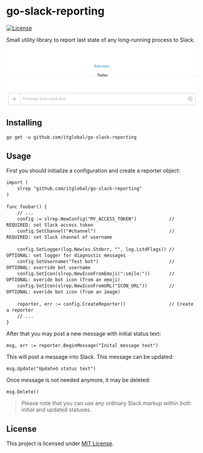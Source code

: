 go-slack-reporting
==================

[![License](https://img.shields.io/github/license/mashape/apistatus.svg?style=flat-square)](LICENSE)

Small utility library to report last state of any long-running process to Slack.

![](demo.gif)

Installing
----------

```shell
go get -u github.com/itglobal/go-slack-reporting
```

Usage
-----

First you should initialize a configuration and create a reporter object:

```golang
import (
    slrep "github.com/itglobal/go-slack-reporting"
)

func foobar() {
    // ...
    config := slrep.NewConfig("MY_ACCESS_TOKEN")            // REQUIRED: set Slack access token
    config.SetChannel("#channel")                           // REQUIRED: set Slack channel of username

    config.SetLogger(log.New(os.Stderr, "", log.LstdFlags)) // OPTIONAL: set logger for diagnostic messages
    config.SetUsername("Test bot")                          // OPTIONAL: override bot username
    config.SetIcon(slrep.NewIconFromEmoji(":smile:"))       // OPTIONAL: overide bot icon (from an emoji)
    config.SetIcon(slrep.NewIconFromURL("ICON_URL"))        // OPTIONAL: overide bot icon (from an image)

    reporter, err := config.CreateReporter()                // Create a reporter
    // ...
}
```

After that you may post a new message with initial status text:

```golang
msg, err := reporter.BeginMessage("Inital message text")
```

This will post a message into Slack. This message can be updated:

```golang
msg.Update("Updated status text")
```

Once message is not needed anymore, it may be deleted:

```golang
msg.Delete()
```

> Please note that you can use any ordinary Slack markup within both initial and updated statuses.

License
-------

This project is licensed under [MIT License](LICENSE).